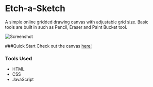 # Etch-a-Sketch
A simple online gridded drawing canvas with adjustable grid size. Basic tools are built in such as Pencil, Eraser and Paint Bucket tool.

![Screenshot](https://i.imgur.com/G7mpquZ.png)

###Quick Start
Check out the canvas [here!](https://jusgu.github.io/etch-a-sketch)

### Tools Used
- HTML
- CSS
- JavaScript